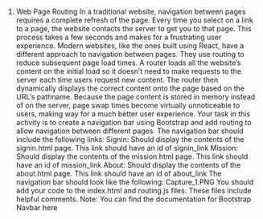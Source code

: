 1. Web Page Routing
In a traditional website, navigation between pages requires a complete refresh of the page. Every time you select on a link to a page, the website contacts the server to get you to that page. This process takes a few seconds and makes for a frustrating user experience.
Modern websites, like the ones built using React, have a different approach to navigation between pages. They use routing to reduce subsequent page load times. A router loads all the website’s content on the initial load so it doesn’t need to make requests to the server each time users request new content. The router then dynamically displays the correct content onto the page based on the URL’s pathname. Because the page content is stored in memory instead of on the server, page swap times become virtually unnoticeable to users, making way for a much better user experience.
Your task in this activity is to create a navigation bar using Bootstrap and add routing to allow navigation between different pages.
The navigation bar should include the following links:
Signin: Should display the contents of the signin.html page. This link should have an id of signin_link
Mission: Should display the contents of the mission.html page. This link should have an id of mission_link
About: Should display the contents of the about.html page. This link should have an id of about_link
The navigation bar should look like the following:
Capture_1.PNG
You should add your code to the index.html and routing.js files. These files include helpful comments.
Note: You can find the documentation for Bootstrap Navbar here